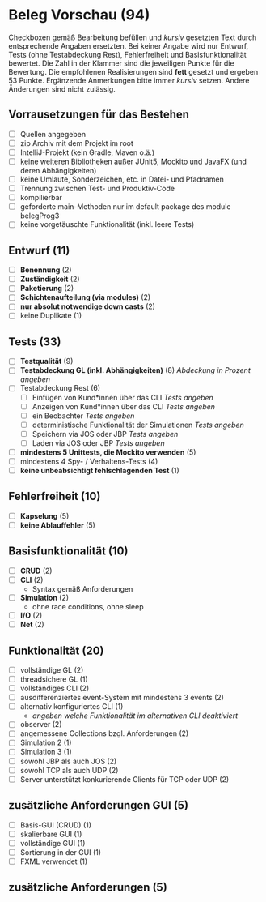 # Beleg Vorschau (94)
Checkboxen gemäß Bearbeitung befüllen und _kursiv_ gesetzten Text durch entsprechende Angaben ersetzten.
Bei keiner Angabe wird nur Entwurf, Tests (ohne Testabdeckung Rest), Fehlerfreiheit und Basisfunktionalität bewertet.
Die Zahl in der Klammer sind die jeweiligen Punkte für die Bewertung.
Die empfohlenen Realisierungen sind **fett** gesetzt und ergeben 53 Punkte.
Ergänzende Anmerkungen bitte immer _kursiv_ setzen. Andere Änderungen sind nicht zulässig.

## Vorrausetzungen für das Bestehen
- [ ] Quellen angegeben
- [ ] zip Archiv mit dem Projekt im root
- [ ] IntelliJ-Projekt (kein Gradle, Maven o.ä.)
- [ ] keine weiteren Bibliotheken außer JUnit5, Mockito und JavaFX (und deren Abhängigkeiten)
- [ ] keine Umlaute, Sonderzeichen, etc. in Datei- und Pfadnamen
- [ ] Trennung zwischen Test- und Produktiv-Code
- [ ] kompilierbar
- [ ] geforderte main-Methoden nur im default package des module belegProg3
- [ ] keine vorgetäuschte Funktionalität (inkl. leere Tests)

## Entwurf (11)
- [ ] **Benennung** (2)
- [ ] **Zuständigkeit** (2)
- [ ] **Paketierung** (2)
- [ ] **Schichtenaufteilung (via modules)** (2)
- [ ] **nur absolut notwendige down casts** (2)
- [ ] keine Duplikate (1)

## Tests (33)
- [ ] **Testqualität** (9)
- [ ] **Testabdeckung GL (inkl. Abhängigkeiten)** (8) _Abdeckung in Prozent angeben_
- [ ] Testabdeckung Rest (6)
  - [ ] Einfügen von Kund*innen über das CLI _Tests angeben_
  - [ ] Anzeigen von Kund*innen über das CLI _Tests angeben_
  - [ ] ein Beobachter _Tests angeben_
  - [ ] deterministische Funktionalität der Simulationen _Tests angeben_
  - [ ] Speichern via JOS oder JBP _Tests angeben_
  - [ ] Laden via JOS oder JBP _Tests angeben_
- [ ] **mindestens 5 Unittests, die Mockito verwenden** (5)
- [ ] mindestens 4 Spy- / Verhaltens-Tests (4)
- [ ] **keine unbeabsichtigt fehlschlagenden Test** (1)

## Fehlerfreiheit (10)
- [ ] **Kapselung** (5)
- [ ] **keine Ablauffehler** (5)

## Basisfunktionalität (10)
- [ ] **CRUD** (2)
- [ ] **CLI** (2)
  * Syntax gemäß Anforderungen
- [ ] **Simulation** (2)
  * ohne race conditions, ohne sleep
- [ ] **I/O** (2)
- [ ] **Net** (2)

## Funktionalität (20)
- [ ] vollständige GL (2)
- [ ] threadsichere GL (1)
- [ ] vollständiges CLI (2)
- [ ] ausdifferenziertes event-System mit mindestens 3 events (2)
- [ ] alternativ konfiguriertes CLI (1)
  * _angeben welche Funktionalität im alternativen CLI deaktiviert_
- [ ] observer (2)
- [ ] angemessene Collections bzgl. Anforderungen (2)
- [ ] Simulation 2 (1)
- [ ] Simulation 3 (1)
- [ ] sowohl JBP als auch JOS (2)
- [ ] sowohl TCP als auch UDP (2)
- [ ] Server unterstützt konkurierende Clients für TCP oder UDP (2)

## zusätzliche Anforderungen GUI (5)
- [ ] Basis-GUI (CRUD) (1)
- [ ] skalierbare GUI (1)
- [ ] vollständige GUI (1)
- [ ] Sortierung in der GUI (1)
- [ ] FXML verwendet (1)

## zusätzliche Anforderungen (5)
